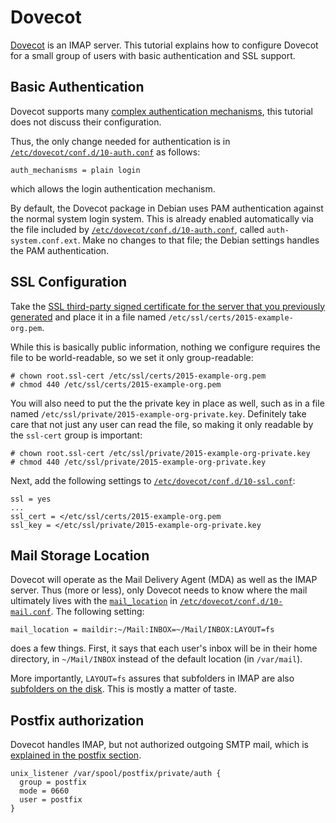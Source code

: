 # Dovecot

[Dovecot](http://wiki.dovecot.org/FrontPage) is an IMAP server.  This
tutorial explains how to configure Dovecot for a small group of users with
basic authentication and SSL support.

## Basic Authentication

Dovecot supports many
[complex authentication mechanisms](http://wiki2.dovecot.org/Authentication/Mechanisms),
this tutorial does not discuss their configuration.

Thus, the only change needed for authentication is in
[`/etc/dovecot/conf.d/10-auth.conf`](etc/dovecot/conf.d/10-auth.conf) as follows:

    auth_mechanisms = plain login

which allows the login authentication mechanism.

By default, the Dovecot package in Debian uses PAM authentication against the
normal system login system.  This is already enabled automatically via the
file included by
[`/etc/dovecot/conf.d/10-auth.conf`](etc/dovecot/conf.d/10-auth.conf), called
`auth-system.conf.ext`.  Make no changes to that file; the Debian settings
handles the PAM authentication.

## SSL Configuration

Take the
[SSL third-party signed certificate for the server that you previously generated](PrepWork.md#ssl-certificate)
and place it in a file named `/etc/ssl/certs/2015-example-org.pem`.

While this is basically public information, nothing we configure requires the
file to be world-readable, so we set it only group-readable:

    # chown root.ssl-cert /etc/ssl/certs/2015-example-org.pem
    # chmod 440 /etc/ssl/certs/2015-example-org.pem

You will also need to put the the private key in place as well, such as in a
file named `/etc/ssl/private/2015-example-org-private.key`.  Definitely take
care that not just any user can read the file, so making it only readable by
the `ssl-cert` group is important:

    # chown root.ssl-cert /etc/ssl/private/2015-example-org-private.key
    # chmod 440 /etc/ssl/private/2015-example-org-private.key

Next, add the following settings to
[`/etc/dovecot/conf.d/10-ssl.conf`](etc/dovecot/conf.d/10-ssl.conf):

    ssl = yes
    ...
    ssl_cert = </etc/ssl/certs/2015-example-org.pem
    ssl_key = </etc/ssl/private/2015-example-org-private.key

## Mail Storage Location

Dovecot will operate as the Mail Delivery Agent (MDA) as well as the IMAP
server.  Thus (more or less), only Dovecot needs to know where the mail
ultimately lives with the
[`mail_location`](http://wiki.dovecot.org/MailLocation) in
[`/etc/dovecot/conf.d/10-mail.conf`](etc/dovecot/conf.d/10-mail.conf).  The
following setting:

    mail_location = maildir:~/Mail:INBOX=~/Mail/INBOX:LAYOUT=fs

does a few things.  First, it says that each user's inbox will be in their
home directory, in `~/Mail/INBOX` instead of the default location (in
`/var/mail`).

More importantly, `LAYOUT=fs` assures that subfolders in IMAP are also
[subfolders on the disk](http://wiki.dovecot.org/MailboxFormat/Maildir#Directory_Structure).
This is mostly a matter of taste.


## Postfix authorization

Dovecot handles IMAP, but not authorized outgoing SMTP mail, which is
[explained in the postfix section](Postfix.md#Authorized-Outgoing-SMTP).

    unix_listener /var/spool/postfix/private/auth {
      group = postfix
      mode = 0660
      user = postfix
    }


